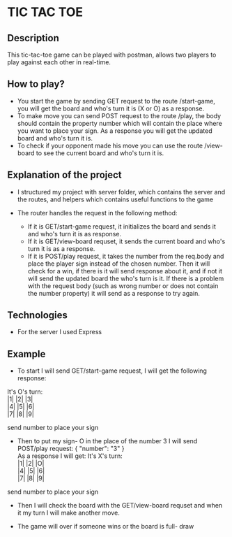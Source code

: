 # TIC TAC TOE

## Description

This tic-tac-toe game can be played with postman,
allows two players to play against each other in real-time.



## How to play?
* You start the game by sending GET request to the route /start-game, you will get the board and who's turn it is (X or O) as a response.
* To make move you can send POST request to the route /play, the body should contain the property number which will contain the place where you want to place your sign. As a response you will get the updated board and who's turn it is.
* To check if your opponent made his move you can use the route /view-board to see the current board and who's turn it is. 

## Explanation of the project
* I structured my project with server folder, which contains the server and the routes, and helpers which contains useful functions to the game

* The router handles the request in the following method:
    * If it is GET/start-game request, it initializes the board and sends it and who's turn it is as response.
    * If it is GET/view-board requset, it sends the current board and who's turn it is as a response.
    * If it is POST/play request, it takes the number from the req.body and place the player sign instead of the chosen number. Then it will check for a win, if there is it will send response about it, and if not it will send the updated board the who's turn is it. If there is a problem with the request body (such as wrong number or does not contain the number property) it will send as a response to try again.

## Technologies 
* For the server I used Express

## Example


* To start I will send GET/start-game request, I will get the following response:  

It's O's turn:  
|1| |2| |3|  
|4| |5| |6|  
|7| |8| |9|  

send number to place your sign

* Then to put my sign- O in the place of the number 3 I will send POST/play request: 
{
    "number": "3"
}  
As a response I will get:  It's X's turn:  
|1| |2| |O|  
|4| |5| |6|  
|7| |8| |9|  

send number to place your sign

* Then I will check the board with the GET/view-board requset and when it my turn I will make another move.

* The game will over if someone wins or the board is full- draw

